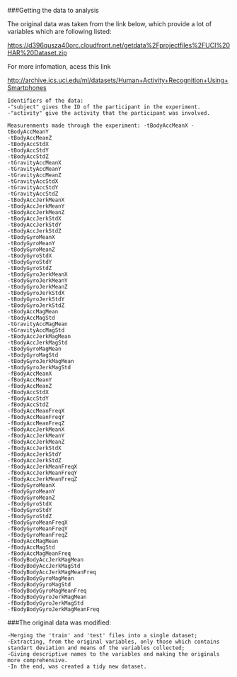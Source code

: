 ###Getting the data to analysis

The original data was taken from the link below, which provide a lot of variables which are following listed:

<a href="https://d396qusza40orc.cloudfront.net/getdata%2Fprojectfiles%2FUCI%20HAR%20Dataset.zip" class="uri">https://d396qusza40orc.cloudfront.net/getdata%2Fprojectfiles%2FUCI%20HAR%20Dataset.zip</a>

For more infomation, acess this link

<a href="http://archive.ics.uci.edu/ml/datasets/Human+Activity+Recognition+Using+Smartphones" class="uri">http://archive.ics.uci.edu/ml/datasets/Human+Activity+Recognition+Using+Smartphones</a>

    Identifiers of the data:
    -"subject" gives the ID of the participant in the experiment.
    -"activity" give the activity that the participant was involved.

    Measurenments made through the experiment: -tBodyAccMeanX -tBodyAccMeanY
    -tBodyAccMeanZ 
    -tBodyAccStdX 
    -tBodyAccStdY 
    -tBodyAccStdZ
    -tGravityAccMeanX 
    -tGravityAccMeanY 
    -tGravityAccMeanZ 
    -tGravityAccStdX
    -tGravityAccStdY 
    -tGravityAccStdZ 
    -tBodyAccJerkMeanX 
    -tBodyAccJerkMeanY
    -tBodyAccJerkMeanZ 
    -tBodyAccJerkStdX 
    -tBodyAccJerkStdY 
    -tBodyAccJerkStdZ
    -tBodyGyroMeanX 
    -tBodyGyroMeanY 
    -tBodyGyroMeanZ 
    -tBodyGyroStdX
    -tBodyGyroStdY 
    -tBodyGyroStdZ 
    -tBodyGyroJerkMeanX 
    -tBodyGyroJerkMeanY
    -tBodyGyroJerkMeanZ
    -tBodyGyroJerkStdX 
    -tBodyGyroJerkStdY
    -tBodyGyroJerkStdZ 
    -tBodyAccMagMean 
    -tBodyAccMagStd 
    -tGravityAccMagMean
    -tGravityAccMagStd 
    -tBodyAccJerkMagMean 
    -tBodyAccJerkMagStd
    -tBodyGyroMagMean 
    -tBodyGyroMagStd 
    -tBodyGyroJerkMagMean
    -tBodyGyroJerkMagStd 
    -fBodyAccMeanX 
    -fBodyAccMeanY 
    -fBodyAccMeanZ
    -fBodyAccStdX 
    -fBodyAccStdY 
    -fBodyAccStdZ 
    -fBodyAccMeanFreqX
    -fBodyAccMeanFreqY 
    -fBodyAccMeanFreqZ
    -fBodyAccJerkMeanX
    -fBodyAccJerkMeanY
    -fBodyAccJerkMeanZ 
    -fBodyAccJerkStdX
    -fBodyAccJerkStdY
    -fBodyAccJerkStdZ 
    -fBodyAccJerkMeanFreqX
    -fBodyAccJerkMeanFreqY
    -fBodyAccJerkMeanFreqZ 
    -fBodyGyroMeanX
    -fBodyGyroMeanY 
    -fBodyGyroMeanZ 
    -fBodyGyroStdX 
    -fBodyGyroStdY
    -fBodyGyroStdZ 
    -fBodyGyroMeanFreqX 
    -fBodyGyroMeanFreqY
    -fBodyGyroMeanFreqZ 
    -fBodyAccMagMean 
    -fBodyAccMagStd
    -fBodyAccMagMeanFreq 
    -fBodyBodyAccJerkMagMean 
    -fBodyBodyAccJerkMagStd
    -fBodyBodyAccJerkMagMeanFreq  
    -fBodyBodyGyroMagMean 
    -fBodyBodyGyroMagStd 
    -fBodyBodyGyroMagMeanFreq
    -fBodyBodyGyroJerkMagMean 
    -fBodyBodyGyroJerkMagStd
    -fBodyBodyGyroJerkMagMeanFreq

###The original data was modified:

    -Merging the 'train' and 'test' files into a single dataset;
    -Extracting, from the original variables, only those which contains standart deviation and means of the variables collected;
    -Giving descriptive names to the variables and making the originals more comprehensive.
    -In the end, was created a tidy new dataset.
